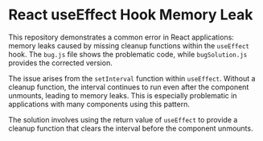 # React useEffect Hook Memory Leak

This repository demonstrates a common error in React applications: memory leaks caused by missing cleanup functions within the `useEffect` hook.  The `bug.js` file shows the problematic code, while `bugSolution.js` provides the corrected version.

The issue arises from the `setInterval` function within `useEffect`. Without a cleanup function, the interval continues to run even after the component unmounts, leading to memory leaks. This is especially problematic in applications with many components using this pattern.

The solution involves using the return value of `useEffect` to provide a cleanup function that clears the interval before the component unmounts.